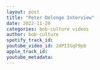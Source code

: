 ```yaml
---
layout: post
title: "Peter Delonge Interview"
date: 2022-11-29
categories: bob-culture videos
author: bob-culture
spotify_track_id: 
youtube_video_id: 2dPIIGqF9p8
apple_track_id: 
youtube_metadata: 
---
```

